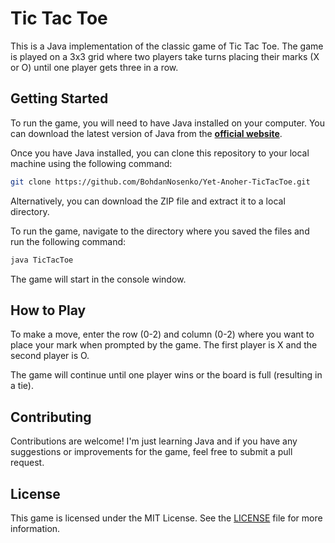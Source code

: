 # Tic Tac Toe

This is a Java implementation of the classic game of Tic Tac Toe. The game is played on a 3x3 grid where two players take turns placing their marks (X or O) until one player gets three in a row.

## Getting Started

To run the game, you will need to have Java installed on your computer. You can download the latest version of Java from the [**official website**](https://www.java.com/en/download/).

Once you have Java installed, you can clone this repository to your local machine using the following command:

```bash
git clone https://github.com/BohdanNosenko/Yet-Anoher-TicTacToe.git
```

Alternatively, you can download the ZIP file and extract it to a local directory.

To run the game, navigate to the directory where you saved the files and run the following command:

```bash
java TicTacToe
```

The game will start in the console window.

## How to Play
To make a move, enter the row (0-2) and column (0-2) where you want to place your mark when prompted by the game. The first player is X and the second player is O.

The game will continue until one player wins or the board is full (resulting in a tie).

## Contributing
Contributions are welcome! I'm just learning Java and if you have any suggestions or improvements for the game, feel free to submit a pull request.

## License
This game is licensed under the MIT License. See the [LICENSE](/LICENCE) file for more information.
